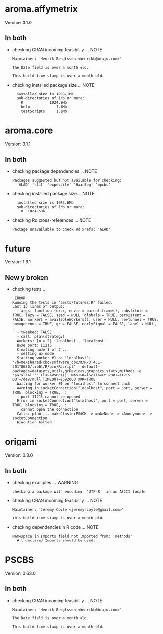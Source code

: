 # aroma.affymetrix

Version: 3.1.0

## In both

*   checking CRAN incoming feasibility ... NOTE
    ```
    Maintainer: 'Henrik Bengtsson <henrikb@braju.com>'
    
    The Date field is over a month old.
    
    This build time stamp is over a month old.
    ```

*   checking installed package size ... NOTE
    ```
      installed size is 1028.1Mb
      sub-directories of 1Mb or more:
        R            1024.9Mb
        help            1.1Mb
        testScripts     1.2Mb
    ```

# aroma.core

Version: 3.1.1

## In both

*   checking package dependencies ... NOTE
    ```
    Packages suggested but not available for checking:
      'GLAD' 'sfit' 'expectile' 'HaarSeg' 'mpcbs'
    ```

*   checking installed package size ... NOTE
    ```
      installed size is 1025.6Mb
      sub-directories of 1Mb or more:
        R  1024.5Mb
    ```

*   checking Rd cross-references ... NOTE
    ```
    Package unavailable to check Rd xrefs: 'GLAD'
    ```

# future

Version: 1.6.1

## Newly broken

*   checking tests ...
    ```
     ERROR
    Running the tests in 'tests/futures.R' failed.
    Last 13 lines of output:
      - args: function (expr, envir = parent.frame(), substitute = TRUE, lazy = FALSE, seed = NULL, globals = TRUE, persistent = FALSE, workers = availableWorkers(), user = NULL, revtunnel = TRUE, homogeneous = TRUE, gc = FALSE, earlySignal = FALSE, label = NULL, ...)
      - tweaked: FALSE
      - call: plan(strategy)
      Workers: [n = 2] 'localhost', 'localhost'
      Base port: 11215
      Creating node 1 of 2 ...
      - setting up node
      Starting worker #1 on 'localhost': '/home/shared/cbc/software_cbc/R/R-3.4.1-20170630/lib64/R/bin/Rscript' --default-packages=datasets,utils,grDevices,graphics,stats,methods -e 'parallel:::.slaveRSOCK()' MASTER=localhost PORT=11215 OUT=/dev/null TIMEOUT=2592000 XDR=TRUE
      Waiting for worker #1 on 'localhost' to connect back
      Warning in socketConnection("localhost", port = port, server = TRUE, blocking = TRUE,  :
        port 11215 cannot be opened
      Error in socketConnection("localhost", port = port, server = TRUE, blocking = TRUE,  : 
        cannot open the connection
      Calls: plan ... makeClusterPSOCK -> makeNode -> <Anonymous> -> socketConnection
      Execution halted
    ```

# origami

Version: 0.8.0

## In both

*   checking examples ... WARNING
    ```
    checking a package with encoding  'UTF-8'  in an ASCII locale
    ```

*   checking CRAN incoming feasibility ... NOTE
    ```
    Maintainer: 'Jeremy Coyle <jeremyrcoyle@gmail.com>'
    
    This build time stamp is over a month old.
    ```

*   checking dependencies in R code ... NOTE
    ```
    Namespace in Imports field not imported from: 'methods'
      All declared Imports should be used.
    ```

# PSCBS

Version: 0.63.0

## In both

*   checking CRAN incoming feasibility ... NOTE
    ```
    Maintainer: 'Henrik Bengtsson <henrikb@braju.com>'
    
    The Date field is over a month old.
    
    This build time stamp is over a month old.
    ```


